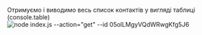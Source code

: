 Отримуємо і виводимо весь список контактів у вигляді таблиці (console.table)
![node index.js --action="get" --id 05olLMgyVQdWRwgKfg5J6](https://ibb.co/kGjRjJp)
